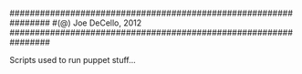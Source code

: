 ################################################################
#(@) Joe DeCello, 2012
################################################################

Scripts used to run puppet stuff...
